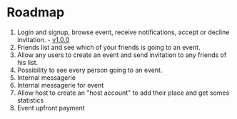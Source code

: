 # Roadmap

1. Login and signup, browse event, receive notifications, accept or decline invitation. - [v1.0.0](https://github.com/S-Stanley/eventus/milestone/1)
1. Friends list and see which of your friends is going to an event.
1. Allow any users to create an event and send invitation to any friends of his list.
1. Possibility to see every person going to an event.
1. Internal messagerie
1. Internal messagerie for event
1. Allow host to create an "host account" to add their place and get somes statistics
1. Event upfront payment
